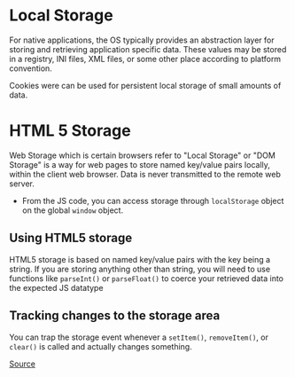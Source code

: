 # Local Storage

For native applications, the OS typically provides an abstraction layer for storing and retrieving application specific data. These values may be stored in a registry, INI files, XML files, or some other place according to platform convention. 

Cookies were can be used for persistent local storage of small amounts of data. 

# HTML 5 Storage

Web Storage which is certain browsers refer to "Local Storage" or "DOM Storage" is a way for web pages to store named key/value pairs locally, within the client web browser. Data is never transmitted to the remote web server. 

  * From the JS code, you can access storage through `localStorage` object on the global `window` object. 

## Using HTML5 storage
HTML5 storage is based on named key/value pairs with the key being a string. If you are storing anything other than string, you will need to use functions like `parseInt()` or `parseFloat()` to coerce your retrieved data into the expected JS datatype

## Tracking changes to the storage area
You can trap the storage event whenever a `setItem()`, `removeItem()`, or `clear()` is called and actually changes something. 

[Source](http://diveinto.html5doctor.com/storage.html#divingin)